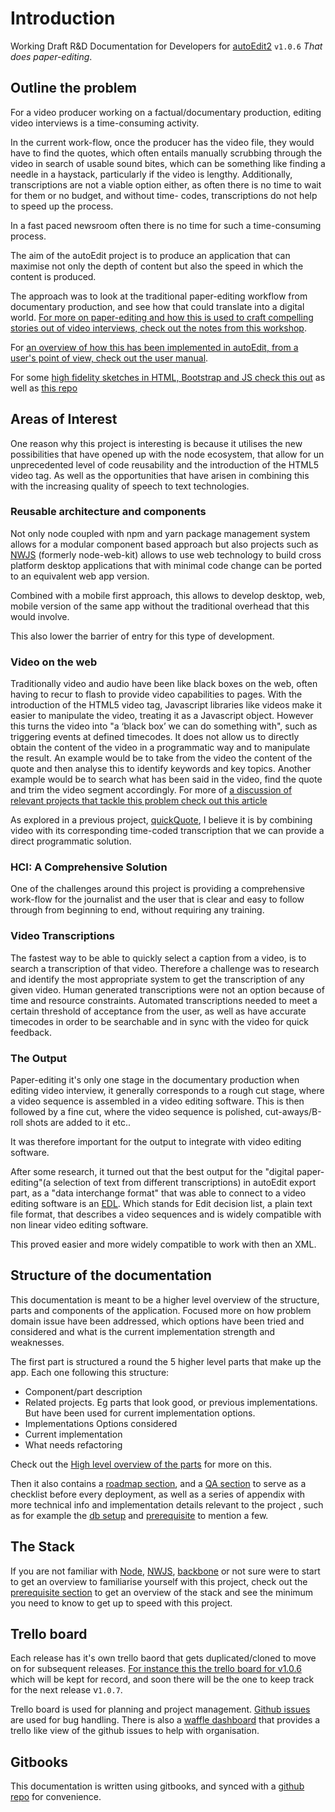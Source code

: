 # Introduction

Working Draft R&D Documentation for Developers for [autoEdit2](https://github.com/pietrop/autoEdit_2_documentation/tree/6a02a8d72f177e127c3fe0b3c3959dbc6f737f13/www.autoEdit.io) `v1.0.6` _That does paper-editing_.

## Outline the problem

For a video producer working on a factual/documentary production, editing video interviews is a time-consuming activity.

In the current work-flow, once the producer has the video file, they would have to find the quotes, which often entails manually scrubbing through the video in search of usable sound bites, which can be something like finding a needle in a haystack, particularly if the video is lengthy. Additionally, transcriptions are not a viable option either, as often there is no time to wait for them or no budget, and without time- codes, transcriptions do not help to speed up the process.

In a fast paced newsroom often there is no time for such a time-consuming process.

The aim of the autoEdit project is to produce an application that can maximise not only the depth of content but also the speed in which the content is produced.

The approach was to look at the traditional paper-editing workflow from documentary production, and see how that could translate into a digital world. [For more on paper-editing and how this is used to craft compelling stories out of video interviews, check out the notes from this workshop](http://pietropassarelli.com/wip_london_july2016.html).

For [an overview of how this has been implemented in autoEdit, from a user's point of view, check out the user manual](https://pietropassarelli.gitbooks.io/autoedit2-user-manual/content).

For some [high fidelity sketches in HTML, Bootstrap and JS check this out](http://pietropassarelli.com/autoEdit_sketches/) as well as [this repo](https://github.com/pietrop/autoEdit_sketches)

## Areas of Interest

One reason why this project is interesting is because it utilises the new possibilities that have opened up with the node ecosystem, that allow for un unprecedented level of code reusability and the introduction of the HTML5 video tag. As well as the opportunities that have arisen in combining this with the increasing quality of speech to text technologies.

### Reusable architecture and components

Not only node coupled with npm and yarn package management system allows for a modular component based approach but also projects such as [NWJS](https://nwjs.io) \(formerly node-web-kit\) allows to use web technology to build cross platform desktop applications that with minimal code change can be ported to an equivalent web app version.

Combined with a mobile first approach, this allows to develop desktop, web, mobile version of the same app without the traditional overhead that this would involve.

This also lower the barrier of entry for this type of development.

### Video on the web

Traditionally video and audio have been like black boxes on the web, often having to recur to flash to provide video capabilities to pages. With the introduction of the HTML5 video tag, Javascript libraries like videos make it easier to manipulate the video, treating it as a Javascript object. However this turns the video into "a ‘black box’ we can do something with", such as triggering events at defined timecodes. It does not allow us to directly obtain the content of the video in a programmatic way and to manipulate the result. An example would be to take from the video the content of the quote and then analyse this to identify keywords and key topics. Another example would be to search what has been said in the video, find the quote and trim the video segment accordingly. For more of [a discussion of relevant projects that tackle this problem check out this article](http://pietropassarelli.com/videoBox.html)

As explored in a previous project, [quickQuote](http://pietropassarelli.com/quickQuote.html), I believe it is by combining video with its corresponding time-coded transcription that we can provide a direct programmatic solution.

### HCI: A Comprehensive Solution

One of the challenges around this project is providing a comprehensive work-flow for the journalist and the user that is clear and easy to follow through from beginning to end, without requiring any training.

### Video Transcriptions

The fastest way to be able to quickly select a caption from a video, is to search a transcription of that video. Therefore a challenge was to research and identify the most appropriate system to get the transcription of any given video. Human generated transcriptions were not an option because of time and resource constraints. Automated transcriptions needed to meet a certain threshold of acceptance from the user, as well as have accurate timecodes in order to be searchable and in sync with the video for quick feedback.

### The Output

Paper-editing it's only one stage in the documentary production when editing video interview, it generally corresponds to a rough cut stage, where a video sequence is assembled in a video editing software. This is then followed by a fine cut, where the video sequence is polished, cut-aways/B-roll shots are added to it etc..

It was therefore important for the output to integrate with video editing software.

After some research, it turned out that the best output for the "digital paper-editing"\(a selection of text from different transcriptions\) in autoEdit export part, as a "data interchange format" that was able to connect to a video editing software is an [EDL](appendix/edl-format.md). Which stands for Edit decision list, a plain text file format, that describes a video sequences and is widely compatible with non linear video editing software.

This proved easier and more widely compatible to work with then an XML.

## Structure of the documentation

This documentation is meant to be a higher level overview of the structure, parts and components of the application. Focused more on how problem domain issue have been addressed, which options have been tried and considered and what is the current implementation strength and weaknesses.

The first part is structured a round the 5 higher level parts that make up the app. Each one following this structure:

* Component/part description 
* Related projects. Eg parts that look good, or previous implementations. But have been used for current implementation options. 
* Implementations Options considered
* Current implementation 
* What needs refactoring 

Check out the [High level overview of the parts](overview/readme/high-level-overview-of-the-parts.md) for more on this.

Then it also contains a [roadmap section](roadmap/roadmap/), and a [QA section](qa-list/qa-intro.md) to serve as a checklist before every deployment, as well as a series of appendix with more technical info and implementation details relevant to the project , such as for example the [db setup](appendix/current-db-setup.md) and [prerequisite](appendix/prerequisites.md) to mention a few.

## The Stack

If you are not familiar with [Node](https://nodejs.org/en/), [NWJS](http://docs.nwjs.io/en/latest/For%20Users/Getting%20Started/), [backbone](http://backbonejs.org/) or not sure were to start to get an overview to familiarise yourself with this project, check out the [prerequisite section](appendix/prerequisites.md) to get an overview of the stack and see the minimum you need to know to get up to speed with this project.

## Trello board

Each release has it's own trello baord that gets duplicated/cloned to move on for subsequent releases. [For instance this the trello board for v1.0.6](https://trello.com/b/8LP7y3EI/autoedit-v2-1-0-6-release-paperedit) which will be kept for record, and soon there will be the one to keep track for the next release v`1.0.7`.

Trello board is used for planning and project management. [Github issues](https://github.com/OpenNewsLabs/autoEdit_2/issues) are used for bug handling. There is also a [waffle dashboard](https://waffle.io/OpenNewsLabs/autoEdit_2) that provides a trello like view of the github issues to help with organisation.

## Gitbooks

This documentation is written using gitbooks, and synced with a [github repo](https://github.com/pietrop/autoEdit_2_documentation) for convenience.

